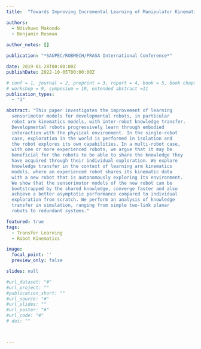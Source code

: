 ```yaml
---
title:  "Towards Improving Incremental Learning of Manipulator Kinematics with Inter-robot Knowledge Transfer"

authors:
  - Ndivhuwo Makondo
  - Benjamin Rosman
  
author_notes: []

publication: "*SAUPEC/ROBMECH/PRASA International Conference*"

date: 2019-01-28T00:00:00Z
publishDate: 2022-10-05T00:00:00Z

# conf = 1, journal = 2, preprint = 3, report = 4, book = 5, book chapter = 6, thesis = 7, patent = 9
# workshop = 9, symposium = 10, extended abstract =11
publication_types:
  - "1"

abstract: "This paper investigates the improvement of learning
  sensorimotor models for developmental robots, in particular
  robot arm kinematics models, with inter-robot knowledge transfer.
  Developmental robots progressively learn through embodied
  interaction with the physical environment. In the single-robot
  case, exploration in the world is performed in isolation and
  the robot explores its own capabilities. In a multi-robot case,
  with one or more experienced robots, we argue that it may be
  beneficial for the robots to be able to share the knowledge they
  have acquired through their individual exploration. We explore
  knowledge transfer in the context of learning arm kinematics
  models, where an experienced robot shares its kinematic data
  with a new robot that is autonomously exploring its environment.
  We show that the sensorimotor models of the new robot can be
  bootstrapped by the shared knowledge, converge faster and also
  achieve a better asymptotic performance compared to individual
  exploration from scratch. We perform an analysis of knowledge
  transfer in simulation, ranging from simple two-link planar
  robots to redundant systems."

featured: true
tags:
  - Transfer Learning
  - Robot Kinematics

image:
  focal_point: ''
  preview_only: false

slides: null

#url_dataset: "#"
#url_project: ""
#publication_short: ""
#url_source: "#"
#url_slides: ""
#url_poster: "#"
#url_code: "#"
# doi: ""



---
```


